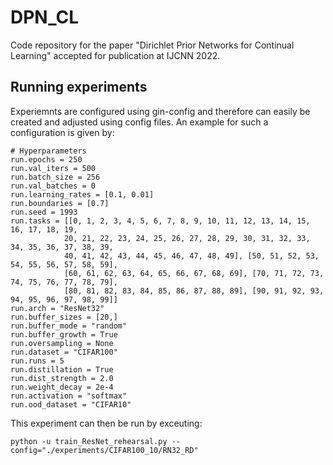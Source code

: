 # DPN_CL

Code repository for the paper "Dirichlet Prior Networks for Continual Learning" accepted for publication at IJCNN 2022.

## Running experiments
Experiemnts are configured using gin-config and therefore can easily be created and adjusted using config files. An example for such a configuration is given by:

```
# Hyperparameters
run.epochs = 250
run.val_iters = 500
run.batch_size = 256
run.val_batches = 0
run.learning_rates = [0.1, 0.01]
run.boundaries = [0.7]
run.seed = 1993
run.tasks = [[0, 1, 2, 3, 4, 5, 6, 7, 8, 9, 10, 11, 12, 13, 14, 15, 16, 17, 18, 19,
            20, 21, 22, 23, 24, 25, 26, 27, 28, 29, 30, 31, 32, 33, 34, 35, 36, 37, 38, 39,
            40, 41, 42, 43, 44, 45, 46, 47, 48, 49], [50, 51, 52, 53, 54, 55, 56, 57, 58, 59],
            [60, 61, 62, 63, 64, 65, 66, 67, 68, 69], [70, 71, 72, 73, 74, 75, 76, 77, 78, 79],
            [80, 81, 82, 83, 84, 85, 86, 87, 88, 89], [90, 91, 92, 93, 94, 95, 96, 97, 98, 99]]
run.arch = "ResNet32"
run.buffer_sizes = [20,]
run.buffer_mode = "random"
run.buffer_growth = True
run.oversampling = None
run.dataset = "CIFAR100"
run.runs = 5
run.distillation = True
run.dist_strength = 2.0
run.weight_decay = 2e-4
run.activation = "softmax"
run.ood_dataset = "CIFAR10"
```

This experiment can then be run by exceuting:

```
python -u train_ResNet_rehearsal.py --config="./experiments/CIFAR100_10/RN32_RD"
```

